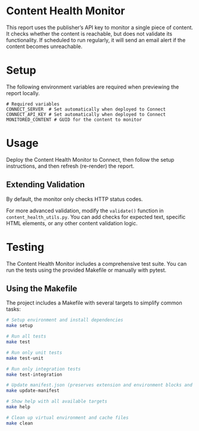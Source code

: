 # Content Health Monitor

This report uses the publisher’s API key to monitor a single piece of content. It checks whether the content is 
reachable, but does not validate its functionality. If scheduled to run regularly, it will send an email alert if the 
content becomes unreachable.

# Setup

The following environment variables are required when previewing the report locally.

```bash:
# Required variables
CONNECT_SERVER  # Set automatically when deployed to Connect
CONNECT_API_KEY # Set automatically when deployed to Connect
MONITORED_CONTENT # GUID for the content to monitor
```	

# Usage

Deploy the Content Health Monitor to Connect, then follow the setup instructions, and then refresh (re-render) the report.

## Extending Validation

By default, the monitor only checks HTTP status codes.

For more advanced validation, modify the `validate()` function in `content_health_utils.py`. You can add checks for expected text, specific HTML elements, or any other content validation logic.


# Testing

The Content Health Monitor includes a comprehensive test suite. You can run the tests using the provided Makefile or manually with pytest.

## Using the Makefile

The project includes a Makefile with several targets to simplify common tasks:

```bash
# Setup environment and install dependencies
make setup

# Run all tests
make test

# Run only unit tests
make test-unit

# Run only integration tests
make test-integration

# Update manifest.json (preserves extension and environment blocks and automatically adds new image files)
make update-manifest

# Show help with all available targets
make help

# Clean up virtual environment and cache files
make clean
```
